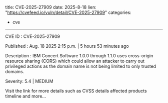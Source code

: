  
title: CVE-2025-27909
date: 2025-8-18
lien: "https://cvefeed.io/vuln/detail/CVE-2025-27909"
categories:
  - cve
---

CVE ID : CVE-2025-27909

Published :  Aug. 18
2025
2:15 p.m. | 5 hours
53 minutes ago

Description : IBM Concert Software 1.0.0 through 1.1.0 uses cross-origin resource sharing (CORS) which could allow an attacker to carry out privileged actions as the domain name is not being limited to only trusted domains.

Severity: 5.4 | MEDIUM

Visit the link for more details
such as CVSS details
affected products
timeline
and more...
